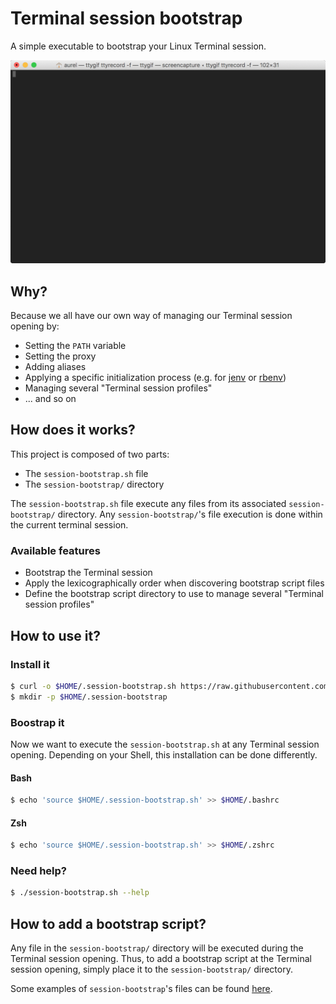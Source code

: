 # Terminal session bootstrap

A simple executable to bootstrap your Linux Terminal session.

![demo.gif](./resources/demo.gif)

## Why?

Because we all have our own way of managing our Terminal session opening by:
- Setting the `PATH` variable
- Setting the proxy
- Adding aliases
- Applying a specific initialization process (e.g. for [jenv](http://www.jenv.be/) or [rbenv](https://github.com/rbenv/rbenv))
- Managing several "Terminal session profiles"
- ... and so on

## How does it works?

This project is composed of two parts:
- The `session-bootstrap.sh` file
- The `session-bootstrap/` directory

The `session-bootstrap.sh` file execute any files from its associated `session-bootstrap/` directory. Any `session-bootstrap/`'s file execution is done within the current terminal session.  

### Available features

- Bootstrap the Terminal session
- Apply the lexicographically order when discovering bootstrap script files
- Define the bootstrap script directory to use to manage several "Terminal session profiles"  

## How to use it?

### Install it

```bash
$ curl -o $HOME/.session-bootstrap.sh https://raw.githubusercontent.com/abourdon/terminal-session-bootstrap/master/session-bootstrap.sh
$ mkdir -p $HOME/.session-bootstrap
```

### Boostrap it

Now we want to execute the `session-bootstrap.sh` at any Terminal session opening. Depending on your Shell, this installation can be done differently.

#### Bash

```bash
$ echo 'source $HOME/.session-bootstrap.sh' >> $HOME/.bashrc
```

#### Zsh

```bash
$ echo 'source $HOME/.session-bootstrap.sh' >> $HOME/.zshrc
```

### Need help?

```bash
$ ./session-bootstrap.sh --help
```

## How to add a bootstrap script?

Any file in the `session-bootstrap/` directory will be executed during the Terminal session opening. Thus, to add a bootstrap script at the Terminal session opening, simply place it to the `session-bootstrap/` directory.  

Some examples of `session-bootstrap`'s files can be found [here](session-bootstrap/).